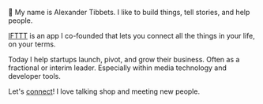👋 My name is Alexander Tibbets. I like to build things, tell stories, and help people.

[IFTTT](https://ifttt.com/) is an app I co-founded that lets you connect all the things in your life, on your terms.

Today I help startups launch, pivot, and grow their business. Often as a fractional or interim leader. Especially within media technology and developer tools.

Let's [connect](https://www.linkedin.com/in/mrtibbets)! I love talking shop and meeting new people.
